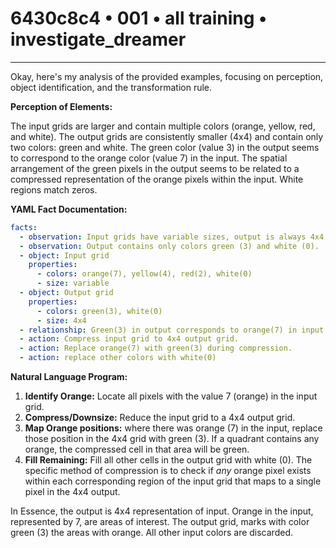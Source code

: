 # 6430c8c4 • 001 • all training • investigate_dreamer

---
Okay, here's my analysis of the provided examples, focusing on perception, object identification, and the transformation rule.

**Perception of Elements:**

The input grids are larger and contain multiple colors (orange, yellow, red, and white). The output grids are consistently smaller (4x4) and contain only two colors: green and white. The green color (value 3) in the output seems to correspond to the orange color (value 7) in the input. The spatial arrangement of the green pixels in the output seems to be related to a compressed representation of the orange pixels within the input. White regions match zeros.

**YAML Fact Documentation:**



```yaml
facts:
  - observation: Input grids have variable sizes, output is always 4x4.
  - observation: Output contains only colors green (3) and white (0).
  - object: Input grid
    properties:
      - colors: orange(7), yellow(4), red(2), white(0)
      - size: variable
  - object: Output grid
    properties:
      - colors: green(3), white(0)
      - size: 4x4
  - relationship: Green(3) in output corresponds to orange(7) in input.
  - action: Compress input grid to 4x4 output grid.
  - action: Replace orange(7) with green(3) during compression.
  - action: replace other colors with white(0)
```



**Natural Language Program:**

1.  **Identify Orange:** Locate all pixels with the value 7 (orange) in the input grid.
2.  **Compress/Downsize:** Reduce the input grid to a 4x4 output grid.
3. **Map Orange positions:** where there was orange (7) in the input, replace those position in the 4x4 grid with green (3). If a quadrant contains any orange, the compressed cell in that area will be green.
4.  **Fill Remaining:** Fill all other cells in the output grid with white (0). The specific method of compression is to check if *any* orange pixel exists within each corresponding region of the input grid that maps to a single pixel in the 4x4 output.

In Essence, the output is 4x4 representation of input. Orange in the input, represented by 7, are areas of interest. The output grid, marks with color green (3) the areas with orange. All other input colors are discarded.

